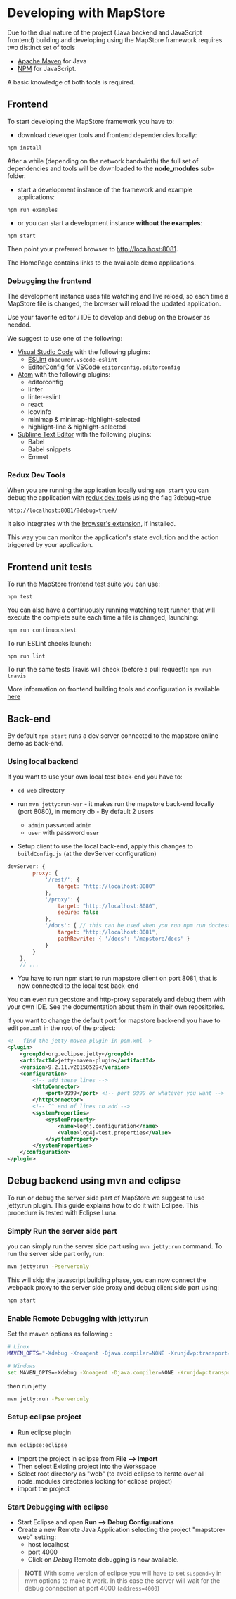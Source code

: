 # Developing with MapStore

Due to the dual nature of the project (Java backend and JavaScript frontend) building and developing using the MapStore framework requires two distinct set of tools

* [Apache Maven](https://maven.apache.org/) for Java
* [NPM](https://www.npmjs.com/) for JavaScript.

A basic knowledge of both tools is required.

## Frontend

To start developing the MapStore framework you have to:

* download developer tools and frontend dependencies locally:

`npm install`

After a while (depending on the network bandwidth) the full set of dependencies and tools will be downloaded to the **node_modules** sub-folder.

* start a development instance of the framework and example applications:

`npm run examples`

* or you can start a development instance **without the examples**:

`npm start`

Then point your preferred browser to [http://localhost:8081](http://localhost:8081).

The HomePage contains links to the available demo applications.

### Debugging the frontend

The development instance uses file watching and live reload, so each time a MapStore file is changed, the browser will reload the updated application.

Use your favorite editor / IDE to develop and debug on the browser as needed.

We suggest to use one of the following:

* [Visual Studio Code](https://code.visualstudio.com/) with the following plugins:
  * [ESLint](https://marketplace.visualstudio.com/items?itemName=dbaeumer.vscode-eslint) `dbaeumer.vscode-eslint`
  * [EditorConfig for VSCode](https://marketplace.visualstudio.com/items?itemName=EditorConfig.EditorConfig) `editorconfig.editorconfig`
* [Atom](https://atom.io/) with the following plugins:
  * editorconfig
  * linter
  * linter-eslint
  * react
  * lcovinfo
  * minimap & minimap-highlight-selected
  * highlight-line & highlight-selected
* [Sublime Text Editor](http://www.sublimetext.com/) with the following plugins:
  * Babel
  * Babel snippets
  * Emmet

### Redux Dev Tools

When you are running the application locally using `npm start` you can debug the application with [redux dev tools](https://github.com/gaearon/redux-devtools) using the flag ?debug=true

```url
http://localhost:8081/?debug=true#/
```

It also integrates with the [browser's extension](https://github.com/zalmoxisus/redux-devtools-extension), if installed.

This way you can monitor the application's state evolution and the action triggered by your application.

## Frontend unit tests

To run the MapStore frontend test suite you can use:

`npm test`

You can also have a continuously running watching test runner, that will execute the complete suite each time a file is changed, launching:

`npm run continuoustest`

To run ESLint checks launch:

`npm run lint`

To run the same tests Travis will check (before a pull request):
`npm run travis`

More information on frontend building tools and configuration is available [here](frontend-building-tools-and-configuration)

## Back-end

By default `npm start` runs a dev server connected to the mapstore online demo as back-end.

### Using local backend

If you want to use your own local test back-end you have to:

* `cd web` directory
* run `mvn jetty:run-war` - it makes run the mapstore back-end locally (port 8080), ìn memory db - By default 2 users
  * `admin` password `admin`
  * `user` with password `user`

* Setup client to use the local back-end, apply this changes to `buildConfig.js` (at the devServer configuration)

```javascript
devServer: {
        proxy: {
            '/rest/': {
                target: "http://localhost:8080"
            },
            '/proxy': {
                target: "http://localhost:8080",
                secure: false
            },
            '/docs': { // this can be used when you run npm run doctest
                target: "http://localhost:8081",
                pathRewrite: { '/docs': '/mapstore/docs' }
            }
        }
    },
    // ...
```

* You have to run npm start to run mapstore client on port 8081, that is now connected to the local test back-end

You can even run geostore and http-proxy separately and debug them with your own IDE. See the documentation about them in their own repositories.

if you want to change the default port for mapstore back-end you have to edit `pom.xml` in the root of the project:

```xml
<!-- find the jetty-maven-plugin in pom.xml-->
<plugin>
    <groupId>org.eclipse.jetty</groupId>
    <artifactId>jetty-maven-plugin</artifactId>
    <version>9.2.11.v20150529</version>
    <configuration>
        <!-- add these lines -->
        <httpConnector>
            <port>9999</port> <!-- port 9999 or whatever you want -->
        </httpConnector>
        <!-- ^^ end of lines to add -->
        <systemProperties>
            <systemProperty>
                <name>log4j.configuration</name>
                <value>log4j-test.properties</value>
            </systemProperty>
        </systemProperties>
    </configuration>
</plugin>
```

## Debug backend using mvn and eclipse

To run or debug the server side part of MapStore we suggest to use jetty:run plugin.
This guide explains how to do it with Eclipse. This procedure is tested with Eclipse Luna.

### Simply Run the server side part

you can simply run the server side part using `mvn jetty:run` command. To run the server side part only, run:

```bash
mvn jetty:run -Pserveronly
```

This will skip the javascript building phase, you can now connect the webpack proxy to the server side proxy and debug client side part using:

```bash
npm start
```

### Enable Remote Debugging with jetty:run

Set the maven options as following :

```bash
# Linux
MAVEN_OPTS="-Xdebug -Xnoagent -Djava.compiler=NONE -Xrunjdwp:transport=dt_socket,address=4000,server=y,suspend=n"
```

```bash
# Windows
set MAVEN_OPTS=-Xdebug -Xnoagent -Djava.compiler=NONE -Xrunjdwp:transport=dt_socket,address=4000,server=y,suspend=n
```

then run jetty

```bash
mvn jetty:run -Pserveronly
```

### Setup eclipse project

* Run eclipse plugin

```bash
mvn eclipse:eclipse
```

* Import the project in eclipse from **File --> Import**
* Then select Existing project into the Workspace
* Select root directory as "web" (to avoid eclipse to iterate over all node_modules directories looking for eclipse project)
* import the project

### Start Debugging with eclipse

* Start Eclipse and open **Run --> Debug Configurations**
* Create a new Remote Java Application selecting the project "mapstore-web" setting:
  * host localhost
  * port 4000
  * Click on *Debug*
Remote debugging is now available.

> **NOTE** With some version of eclipse you will have to set `suspend=y` in mvn options to make it work. In this case
the server will wait for the debug connection at port 4000 (`address=4000`)
